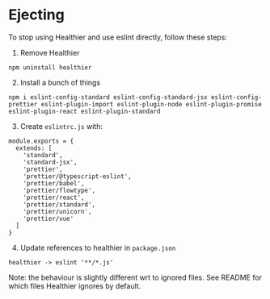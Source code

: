 # Ejecting

To stop using Healthier and use eslint directly, follow these steps:

1. Remove Healthier

```
npm uninstall healthier
```

2. Install a bunch of things

```
npm i eslint-config-standard eslint-config-standard-jsx eslint-config-prettier eslint-plugin-import eslint-plugin-node eslint-plugin-promise eslint-plugin-react eslint-plugin-standard
```

3. Create `eslintrc.js` with:

```
module.exports = {
  extends: [
    'standard',
    'standard-jsx',
    'prettier',
    'prettier/@typescript-eslint',
    'prettier/babel',
    'prettier/flowtype',
    'prettier/react',
    'prettier/standard',
    'prettier/unicorn',
    'prettier/vue'
  ]
}
```

4. Update references to healthier in `package.json`

```
healthier -> eslint '**/*.js'
```

Note: the behaviour is slightly different wrt to ignored files. See README for which files Healthier ignores by default.

